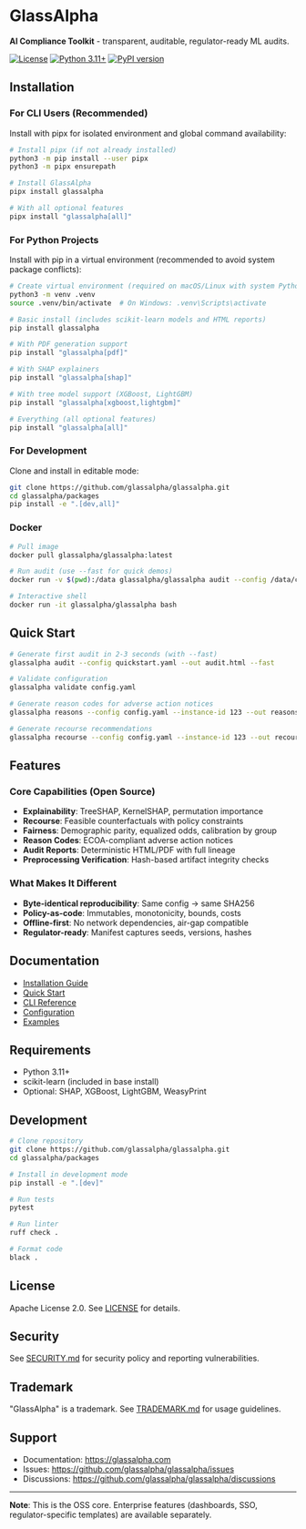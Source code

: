 # GlassAlpha

**AI Compliance Toolkit** - transparent, auditable, regulator-ready ML audits.

[![License](https://img.shields.io/badge/license-Apache%202.0-blue.svg)](../LICENSE)
[![Python 3.11+](https://img.shields.io/badge/python-3.11+-blue.svg)](https://www.python.org/downloads/)
[![PyPI version](https://img.shields.io/pypi/v/glassalpha.svg)](https://pypi.org/project/glassalpha/)

## Installation

### For CLI Users (Recommended)

Install with pipx for isolated environment and global command availability:

```bash
# Install pipx (if not already installed)
python3 -m pip install --user pipx
python3 -m pipx ensurepath

# Install GlassAlpha
pipx install glassalpha

# With all optional features
pipx install "glassalpha[all]"
```

### For Python Projects

Install with pip in a virtual environment (recommended to avoid system package conflicts):

```bash
# Create virtual environment (required on macOS/Linux with system Python)
python3 -m venv .venv
source .venv/bin/activate  # On Windows: .venv\Scripts\activate

# Basic install (includes scikit-learn models and HTML reports)
pip install glassalpha

# With PDF generation support
pip install "glassalpha[pdf]"

# With SHAP explainers
pip install "glassalpha[shap]"

# With tree model support (XGBoost, LightGBM)
pip install "glassalpha[xgboost,lightgbm]"

# Everything (all optional features)
pip install "glassalpha[all]"
```

### For Development

Clone and install in editable mode:

```bash
git clone https://github.com/glassalpha/glassalpha.git
cd glassalpha/packages
pip install -e ".[dev,all]"
```

### Docker

```bash
# Pull image
docker pull glassalpha/glassalpha:latest

# Run audit (use --fast for quick demos)
docker run -v $(pwd):/data glassalpha/glassalpha audit --config /data/config.yaml --out /data/report.html --fast

# Interactive shell
docker run -it glassalpha/glassalpha bash
```

## Quick Start

```bash
# Generate first audit in 2-3 seconds (with --fast)
glassalpha audit --config quickstart.yaml --out audit.html --fast

# Validate configuration
glassalpha validate config.yaml

# Generate reason codes for adverse action notices
glassalpha reasons --config config.yaml --instance-id 123 --out reasons.json

# Generate recourse recommendations
glassalpha recourse --config config.yaml --instance-id 123 --out recourse.json
```

## Features

### Core Capabilities (Open Source)

- **Explainability**: TreeSHAP, KernelSHAP, permutation importance
- **Recourse**: Feasible counterfactuals with policy constraints
- **Fairness**: Demographic parity, equalized odds, calibration by group
- **Reason Codes**: ECOA-compliant adverse action notices
- **Audit Reports**: Deterministic HTML/PDF with full lineage
- **Preprocessing Verification**: Hash-based artifact integrity checks

### What Makes It Different

- **Byte-identical reproducibility**: Same config → same SHA256
- **Policy-as-code**: Immutables, monotonicity, bounds, costs
- **Offline-first**: No network dependencies, air-gap compatible
- **Regulator-ready**: Manifest captures seeds, versions, hashes

## Documentation

- [Installation Guide](https://glassalpha.com/getting-started/installation/)
- [Quick Start](https://glassalpha.com/getting-started/quickstart/)
- [CLI Reference](https://glassalpha.com/reference/cli/)
- [Configuration](https://glassalpha.com/getting-started/configuration/)
- [Examples](https://glassalpha.com/examples/)

## Requirements

- Python 3.11+
- scikit-learn (included in base install)
- Optional: SHAP, XGBoost, LightGBM, WeasyPrint

## Development

```bash
# Clone repository
git clone https://github.com/glassalpha/glassalpha.git
cd glassalpha/packages

# Install in development mode
pip install -e ".[dev]"

# Run tests
pytest

# Run linter
ruff check .

# Format code
black .
```

## License

Apache License 2.0. See [LICENSE](../LICENSE) for details.

## Security

See [SECURITY.md](../SECURITY.md) for security policy and reporting vulnerabilities.

## Trademark

"GlassAlpha" is a trademark. See [TRADEMARK.md](../TRADEMARK.md) for usage guidelines.

## Support

- Documentation: https://glassalpha.com
- Issues: https://github.com/glassalpha/glassalpha/issues
- Discussions: https://github.com/glassalpha/glassalpha/discussions

---

**Note**: This is the OSS core. Enterprise features (dashboards, SSO, regulator-specific templates) are available separately.
